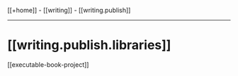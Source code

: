 [[+home]] - [[writing]] - [[writing.publish]]

---


# [[writing.publish.libraries]]

[[executable-book-project]]